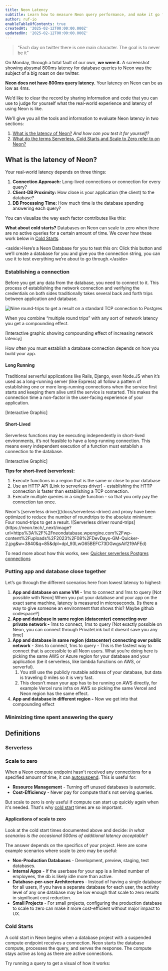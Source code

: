 ```yaml
---
title: Neon Latency
subtitle: Learn how to measure Neon query performance, and make it go faster.
author: ruf-io
enableTableOfContents: true
createdAt: '2025-02-12T00:00:00.000Z'
updatedOn: '2025-02-12T00:00:00.000Z'
---
```


<Admonition title="Editor's Note:">

> “Each day on twitter there is one main character. The goal is to never be it”

On Monday, through a total fault of our own, **we were it.** A screenshot showing abysmal 800ms latency for database queries to Neon was the subject of a big roast on dev twitter.

**Neon does not have 800ms query latency.** Your latency on Neon can be as low as 4ms.

We’d like to clear the record by sharing information and code that you can use to judge for yourself what the real-world experience and latency of using Neon is like.
</Admonition>

We'll give you all the tools and information to evaluate Neon latency in two sections:

1. [What is the latency of Neon?](#what-is-the-latency-of-neon) _And how can you test it for yourself?_
2. [What do the terms Serverless, Cold Starts and Scale to Zero refer to on Neon?](#defining-terms)

## What is the latency of Neon?

Your real-world latency depends on three things:

1. **Connection Approach:** Long-lived connections or connection for every query?
2. **Client-DB Proximity:** How close is your application (the client) to the database?
3. **DB Processing Time:** How much time is the database spending answering each query?

You can visualize the way each factor contributes like this:

<LatencyParts />

**What about cold starts?** Databases on Neon can scale to zero when there are no active queries for a certain amount of time. We cover how these work below in [Cold Starts](#cold-starts).

\<aside\>Here’s a Neon Database for you to test this on: Click this button and we’ll create a database for you and give you the connection string, you can use it to test everything we’re about to go through.\</aside\>

### Establishing a connection

Before you get any data from the database, you need to connect to it. This process of establishing the network connection and verifying the credentials on both sides traditionally takes several back and forth trips between application and database.

![Nine round-trips to get a result on a standard TCP connection to Postgres](https://neon.tech/_next/image?url=https%3A%2F%2Fneondatabase.wpengine.com%2Fwp-content%2Fuploads%2F2023%2F08%2Fimage-5.png&w=3840&q=85&dpl=dpl_93LwG65BEFC73DGwgsAif219AFEd)

When you combine “multiple round trips” with any sort of network latency you get a compounding effect.

\[Interactive graphic showing compounding effect of increasing network latency\]

How often you must establish a database connection depends on how you build your app.

#### Long Running

Traditional serverful applications like Rails, Django, even Node.JS when it’s used as a long-running server (like Express) all follow a pattern of establishing one or more long-running connections when the service first starts and keeping them alive until the service is restarted. This makes the connection time a non-factor in the user-facing experience of your application.

\[Interactive Graphic\]

#### Short-Lived

Serverless functions may be executing independently in short-lived environments, it’s not feasible to have a long-running connection. This means every independent execution of a function must establish a connection to the database.

\[Interactive Graphic\]

**Tips for short-lived (serverless):**

1. Execute functions in a region that is the same or close to your database
2. Use an HTTP API \[Link to serverless driver\] \- establishing the HTTP connection is faster than establishing a TCP connection.
3. Execute multiple queries in a single function \- so that you only pay the connection tax once.

<Admonition type="tip" title="Reducing roundtrips with the Serverless Driver">
Neon's [serverless driver](/docs/serverless-driver) and proxy have been optimized to reduce the number of roundtrips to the absolute minimum: Four round-trips to get a result.
![Serverless driver round-trips](https://neon.tech/_next/image?url=https%3A%2F%2Fneondatabase.wpengine.com%2Fwp-content%2Fuploads%2F2023%2F08%2FDevDays-GM-Quicker-2.jpg&w=3840&q=85&dpl=dpl_93LwG65BEFC73DGwgsAif219AFEd)

To read more about how this works, see: [Quicker serverless Postgres connections](https://neon.tech/blog/quicker-serverless-postgres)
</Admonition>

### Putting app and database close together

Let’s go through the different scenarios here from lowest latency to highest:

1. **App and database on same VM** \- 1ms to connect and 1ms to query \[Not possible with Neon\] When you put your database and your app on the exact same machine, latency is measured in microseconds. \[Is there a way to give someone an environment that shows this? Maybe github codespace?\]
2. **App and database in same region (datacenter) connecting over private network \-** 1ms to connect, 1ms to query \[Not exactly possible on Neon, you can connect through PrivateLink but it doesnt save you any time\]
3. **App and database in same region (datacenter) connecting over public network** \- 3ms to connect, 1ms to query \- This is the fastest way to connect that is accessible to all Neon users. What you’re doing here is picking the same AWS or Azure region for your database and your application (be it serverless, like lambda functions on AWS, or serverful).
   1. You still use the publicly routable address of your database, but data is traveling 0 miles so it is very fast.
   2. This doesn’t mean your app has to be running on AWS directly, for example Vercel runs infra on AWS so picking the same Vercel and Neon region has the same effect.
4. **App and database in different region \-** Now we get into that compounding effect

### Minimizing time spent answering the query

## Definitions

### Serverless

### Scale to zero

When a Neon compute endpoint hasn't received any connections for a specified amount of time, it can [autosuspend](https://neon.tech/docs/introduction/auto-suspend).
This is useful for:

- **Resource Management** - Turning off unused databases is automatic.
- **Cost-Efficiency** - Never pay for compute that's not serving queries.

But scale to zero is only useful if compute can start up quickly again when it's needed. That's why [cold start](#cold-starts) times are so important.

#### Applications of scale to zero

Look at the cold start times documented above and decide: _In what scenarios is the occasional 500ms of additional latency acceptable?_

The answer depends on the specifics of your project.
Here are some example scenarios where scale to zero may be useful:

- **Non-Production Databases** - Development, preview, staging, test databases.
- **Internal Apps** - If the userbase for your app is a limited number of employees, the db is likely idle more than active.
- **Database-per-user Architectures** - Instead of having a single database for all users, if you have a separate database for each user, the activity level of any one database may be low enough that scale to zero results in significant cost reduction.
- **Small Projects** - For small projects, configuring the production database to scale to zero can make it more cost-efficient without major impact to UX.

### Cold Starts

A cold start in Neon begins when a database project with a suspended compute endpoint receives a connection.
Neon starts the database compute, processes the query, and serves the response.
The compute stays active as long as there are active connections.

Try running a query to get a visual of how it works:

<ColdStartsGraphic />
